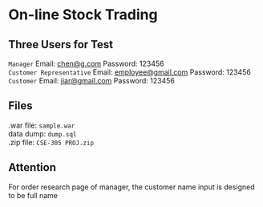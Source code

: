# On-line Stock Trading

## Three Users for Test
 `Manager`  Email: chen@g.com Password: 123456
 <br>`Customer Representative`  Email: employee@gmail.com Password: 123456
 <br>`Customer` Email: jiar@gmail.com Password: 123456

 ## Files
.war file: `sample.war`  
data dump: `dump.sql`
<br>.zip file: `CSE-305 PROJ.zip`

 ## Attention
 For order research page of manager, the customer name input is designed to be full name
